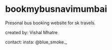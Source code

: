 # bookmybusnavimumbai
  Presonal bus booking website for sk travels.

  created by: 
    Vishal Mhatre

  contact: 
    insta: @blue_smoke._
